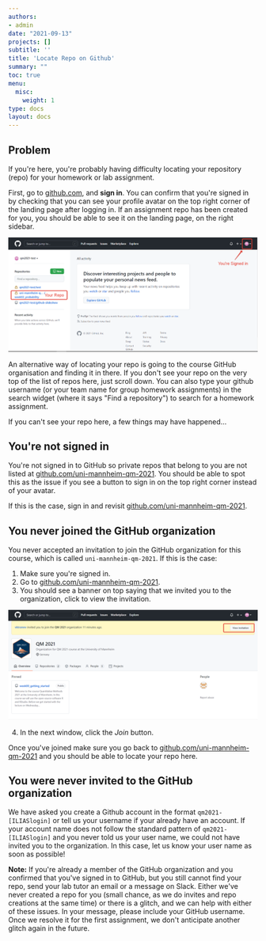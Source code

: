 ```yaml
---
authors:
- admin
date: "2021-09-13"
projects: []
subtitle: ''
title: 'Locate Repo on Github'
summary: ""  
toc: true
menu:
  misc:
    weight: 1
type: docs
layout: docs
---
```


## Problem


If you're here, you're probably having difficulty locating your repository (repo) for your homework or lab assignment.

First, go to [github.com](http://github.com/), and **sign in**. You can confirm that you're signed in by checking that you can see your profile avatar on the top right corner of the landing page after logging in. If an assignment repo has been created for you, you should be able to see it on the landing page, on the right sidebar.

![](github-sign-in.png)


An alternative way of locating your repo is going to the course GitHub organisation and finding it in there. If you don't see your repo on the very top of the list of repos here, just scroll down. You can also type your github username (or your team name for group homework assignments) in the search widget (where it says "Find a repository") to search for a homework assignment. 


If you can't see your repo here, a few things may have happened...

## You're not signed in

You're not signed in to GitHub so private repos that belong to you are not listed at [github.com/uni-mannheim-qm-2021](https://github.com/uni-mannheim-qm-2021). You should be able to spot this as the issue if you see a button to sign in on the top right corner instead of your avatar.

If this is the case, sign in and revisit [github.com/uni-mannheim-qm-2021](https://github.com/uni-mannheim-qm-2021).

## You never joined the GitHub organization

You never accepted an invitation to join the GitHub organization for this course, which is called `uni-mannheim-qm-2021`. If this is the case:

1. Make sure you're signed in.
2. Go to [github.com/uni-mannheim-qm-2021](https://github.com/uni-mannheim-qm-2021).
3. You should see a banner on top saying that we invited you to the organization, click to view the invitation.

![](org-invite.png)

4. In the next window, click the *Join* button.

Once you've joined make sure you go back to [github.com/uni-mannheim-qm-2021](https://github.com/uni-mannheim-qm-2021) and you should be able to locate your repo here.

## You were never invited to the GitHub organization

We have asked you create a Github account in the format `qm2021-[ILIASlogin]` or tell us your username if your already have an account. If your account name does not follow the standard pattern of `qm2021-[ILIASlogin]` and you never told us your user name, we could not have invited you to the organization. In this case, let us know your user name as soon as possible! 

**Note:** If you're already a member of the GitHub organization and you confirmed that you've signed in to GitHub, but you still cannot find your repo, send your lab tutor an email or a message on Slack. Either we've never created a repo for you (small chance, as we do invites and repo creations at the same time) or there is a glitch, and we can help with either of these issues. In your message, please include your GitHub username. Once we resolve it for the first assignment, we don't anticipate another glitch again in the future.



